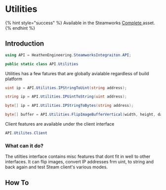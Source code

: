 # Utilities

{% hint style="success" %}
Available in the Steamworks [Complete ](https://assetstore.unity.com/packages/tools/utilities/ux-v2-complete-201905)asset.
{% endhint %}

## Introduction

```csharp
using API = HeathenEngineering.SteamworksIntegraiton.API;
```

```csharp
public static class API.Utilities
```

Utilities has a few fatures that are globally avialable regardless of build platform

```csharp
uint ip = API.Utilities.IPStringToUint(string address);
```

```csharp
string ip = API.Utilities.IPUintToString(uint address);
```

```csharp
byte[] ip = API.Utilities.IPStringToBytes(string address);
```

```csharp
byte[] buffer = API.Utilities.FlipImageBufferVertical(width, height, data);
```

Client features are available under the client interface

```csharp
API.Utilites.Client
```

### What can it do?

The utilties interface contains misc features that dont fit in well to other interfaces. It can flip images, convert IP addresses frm uint, to string and back again and test Steam client's various modes.

## How To

###
